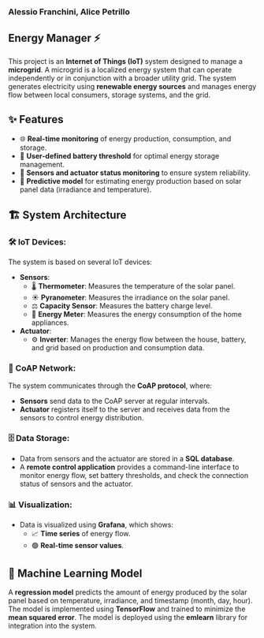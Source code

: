 ### Alessio Franchini, Alice Petrillo
## Energy Manager ⚡

This project is an **Internet of Things (IoT)** system designed to manage a **microgrid**. A microgrid is a localized energy system that can operate independently or in conjunction with a broader utility grid. The system generates electricity using **renewable energy sources** and manages energy flow between local consumers, storage systems, and the grid.

## ✨ Features
- 🌐 **Real-time monitoring** of energy production, consumption, and storage.
- 🔋 **User-defined battery threshold** for optimal energy storage management.
- 📡 **Sensors and actuator status monitoring** to ensure system reliability.
- 🤖 **Predictive model** for estimating energy production based on solar panel data (irradiance and temperature).

## 🏗️ System Architecture

### 🛠️ IoT Devices:
The system is based on several IoT devices:
- **Sensors**: 
  - 🌡️ **Thermometer**: Measures the temperature of the solar panel.
  - ☀️ **Pyranometer**: Measures the irradiance on the solar panel.
  - ⚖️ **Capacity Sensor**: Measures the battery charge level.
  - 🔌 **Energy Meter**: Measures the energy consumption of the home appliances.
- **Actuator**: 
  - ⚙️ **Inverter**: Manages the energy flow between the house, battery, and grid based on production and consumption data.

### 📡 CoAP Network:
The system communicates through the **CoAP protocol**, where:
- **Sensors** send data to the CoAP server at regular intervals.
- **Actuator** registers itself to the server and receives data from the sensors to control energy distribution.

### 🗄️ Data Storage:
- Data from sensors and the actuator are stored in a **SQL database**.
- A **remote control application** provides a command-line interface to monitor energy flow, set battery thresholds, and check the connection status of sensors and the actuator.

### 📊 Visualization:
- Data is visualized using **Grafana**, which shows:
  - 📈 **Time series** of energy flow.
  - 🟢 **Real-time sensor values**.

## 🧠 Machine Learning Model
A **regression model** predicts the amount of energy produced by the solar panel based on temperature, irradiance, and timestamp (month, day, hour). The model is implemented using **TensorFlow** and trained to minimize the **mean squared error**. The model is deployed using the **emlearn** library for integration into the system.

